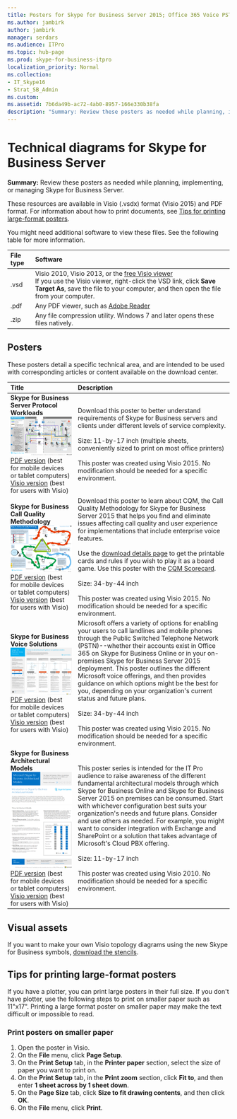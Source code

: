 ```yaml
---
title: Posters for Skype for Business Server 2015; Office 365 Voice PSTN
ms.author: jambirk
author: jambirk
manager: serdars
ms.audience: ITPro
ms.topic: hub-page
ms.prod: skype-for-business-itpro
localization_priority: Normal
ms.collection: 
- IT_Skype16
- Strat_SB_Admin
ms.custom:
ms.assetid: 7b6da49b-ac72-4ab0-8957-166e330b38fa
description: "Summary: Review these posters as needed while planning, implementing, or managing Skype for Business Server."
---
```


# Technical diagrams for Skype for Business Server

**Summary:** Review these posters as needed while planning, implementing, or managing Skype for Business Server.
 
These resources are available in Visio (.vsdx) format (Visio 2015) and PDF format. For information about how to print documents, see [Tips for printing large-format posters](technical-diagrams.md#tips).
 
You might need additional software to view these files. See the following table for more information.
 
|File type|Software|
|:--- |:--- |
|.vsd |Visio 2010, Visio 2013, or the [free Visio viewer](https://go.microsoft.com/fwlink/p/?LinkId=393676) <br/> If you use the Visio viewer, right-click the VSD link, click **Save Target As**, save the file to your computer, and then open the file from your computer. |
|.pdf |Any PDF viewer, such as [Adobe Reader](https://go.microsoft.com/fwlink/p/?LinkId=393675) |
|.zip |Any file compression utility. Windows 7 and later opens these files natively. |
 
## Posters

These posters detail a specific technical area, and are intended to be used with corresponding articles or content available on the download center.
 
|Title|Description|
|:---|:---|
|**Skype for Business Server Protocol Workloads** <br/>![SfB Protocol Workloads poster](media/0dccf933-eab3-4793-a8a4-4f6b9b0b4fa0.png)<br/>[PDF version](https://go.microsoft.com/fwlink/p/?LinkId=550989) (best for mobile devices or tablet computers) <br/> [Visio version](https://go.microsoft.com/fwlink/p/?LinkId=550991) (best for users with Visio) |Download this poster to better understand requirements of Skype for Business servers and clients under different levels of service complexity.<br/> <br/> Size: 11-by-17 inch (multiple sheets, conveniently sized to print on most office printers) <br/> <br/> This poster was created using Visio 2015. No modification should be needed for a specific environment. |
|**Skype for Business Call Quality Methodology** <br/> ![Call Quality Methodology poster](media/69d33707-8dc4-446a-8d72-0a77be59a64a.png)[PDF version](https://go.microsoft.com/fwlink/p/?LinkId=617899) (best for mobile devices or tablet computers) <br/> [Visio version](https://go.microsoft.com/fwlink/p/?LinkId=617900) (best for users with Visio) |Download this poster to learn about CQM, the Call Quality Methodology for Skype for Business Server 2015 that helps you find and eliminate issues affecting call quality and user experience for implementations that include enterprise voice features. <br/> <br/> Use the [download details page](https://go.microsoft.com/fwlink/p/?LinkId=617898) to get the printable cards and rules if you wish to play it as a board game. Use this poster with the [CQM Scorecard](https://go.microsoft.com/fwlink/p/?LinkId=617904). <br/><br/> Size: 34-by-44 inch <br/> <br/> This poster was created using Visio 2015. No modification should be needed for a specific environment. |
|**Skype for Business Voice Solutions** <br/> ![Plan Voice Solutions poster](media/1d3371f3-d554-4d6b-ac4f-a927bbe50b26.png) <br/> [PDF version](https://go.microsoft.com/fwlink/?linkid=869123) (best for mobile devices or tablet computers) <br/> [Visio version](https://go.microsoft.com/fwlink/?linkid=869124) (best for users with Visio) |Microsoft offers a variety of options for enabling your users to call landlines and mobile phones through the Public Switched Telephone Network (PSTN)--whether their accounts exist in Office 365 on Skype for Business Online or in your on-premises Skype for Business Server 2015 deployment. This poster outlines the different Microsoft voice offerings, and then provides guidance on which options might be the best for you, depending on your organization's current status and future plans. <br/> <br/> Size: 34-by-44 inch <br/><br/> This poster was created using Visio 2015. No modification should be needed for a specific environment. |
|**Skype for Business Architectural Models** <br/> ![Skype for Business Architectural Models](media/0734153f-af7b-4cf3-b095-96bdd1de3fb0.png) <br/> [PDF version](https://go.microsoft.com/fwlink/?linkid=869125) (best for mobile devices or tablet computers) <br/> [Visio version](https://go.microsoft.com/fwlink/?linkid=869126) (best for users with Visio) |This poster series is intended for the IT Pro audience to raise awareness of the different fundamental architectural models through which Skype for Business Online and Skype for Business Server 2015 on premises can be consumed. Start with whichever configuration best suits your organization's needs and future plans. Consider and use others as needed. For example, you might want to consider integration with Exchange and SharePoint or a solution that takes advantage of Microsoft's Cloud PBX offering. <br/><br/> Size: 11-by-17 inch <br/><br/> This poster was created using Visio 2010. No modification should be needed for a specific environment. |

## Visual assets

If you want to make your own Visio topology diagrams using the new Skype for Business symbols, [download the stencils](https://go.microsoft.com/fwlink/p/?LinkId=550985).

## Tips for printing large-format posters

<a name="tips"> </a>

If you have a plotter, you can print large posters in their full size. If you don't have plotter, use the following steps to print on smaller paper such as 11"x17". Printing a large format poster on smaller paper may make the text difficult or impossible to read.

### Print posters on smaller paper

1. Open the poster in Visio.
2. On the **File** menu, click **Page Setup**.
3. On the **Print Setup** tab, in the **Printer paper** section, select the size of paper you want to print on.
4. On the **Print Setup** tab, in the **Print zoom** section, click **Fit to**, and then enter **1 sheet across by 1 sheet down**.
5. On the **Page Size** tab, click **Size to fit drawing contents**, and then click **OK**. 
6. On the **File** menu, click **Print**.